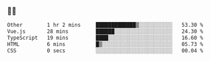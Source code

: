 ### 👨‍💻

<!--START_SECTION:waka-->

```txt
Other        1 hr 2 mins     █████████████▒░░░░░░░░░░░   53.30 %
Vue.js       28 mins         ██████░░░░░░░░░░░░░░░░░░░   24.30 %
TypeScript   19 mins         ████░░░░░░░░░░░░░░░░░░░░░   16.60 %
HTML         6 mins          █▒░░░░░░░░░░░░░░░░░░░░░░░   05.73 %
CSS          0 secs          ░░░░░░░░░░░░░░░░░░░░░░░░░   00.04 %
```

<!--END_SECTION:waka-->
